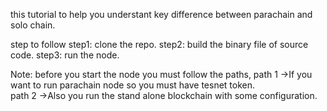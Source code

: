 this tutorial to help you understant key difference between parachain and solo chain.

step to follow 
step1: clone the repo.
step2: build the binary file of source code.
step3: run the node.


Note: before you start the node you must follow the paths,
path 1 ->If you want to run parachain node so you must have tesnet token.  
path 2 ->Also you run the stand alone blockchain with some configuration.

